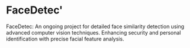 # FaceDetec'
FaceDetec: An ongoing project for detailed face similarity detection using advanced computer vision techniques. Enhancing security and personal identification with precise facial feature analysis.
